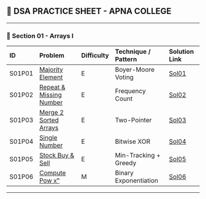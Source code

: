 ## 🚀 DSA PRACTICE SHEET - APNA COLLEGE

---

### 🔹 Section 01 - Arrays I

| ID     | Problem                                                                                                | Difficulty | Technique / Pattern   | Solution Link              |
| :----- | :----------------------------------------------------------------------------------------------------- | :--------- | :-------------------- | :------------------------- |
| S01P01 | [Majority Element](https://leetcode.com/problems/majority-element/description/)                        | E          | Boyer-Moore Voting    | [Sol01](Sols/S01/Sol01.md) |
| S01P02 | [Repeat & Missing Number](https://leetcode.com/problems/find-missing-and-repeated-values/description/) | E          | Frequency Count       | [Sol02](Sols/S01/Sol02.md) |
| S01P03 | [Merge 2 Sorted Arrays](https://leetcode.com/problems/merge-sorted-array/description/)                 | E          | Two-Pointer           | [Sol03](Sols/S01/Sol03.md) |
| S01P04 | [Single Number](https://leetcode.com/problems/single-number/description/)                              | E          | Bitwise XOR           | [Sol04](Sols/S01/Sol04.md) |
| S01P05 | [Stock Buy & Sell](https://leetcode.com/problems/best-time-to-buy-and-sell-stock/description/)         | E          | Min-Tracking + Greedy | [Sol05](Sols/S01/Sol05.md) |
| S01P06 | [Compute Pow xⁿ](https://leetcode.com/problems/powx-n/description/)                                    | M          | Binary Exponentiation | [Sol06](Sols/S01/Sol06.md) |

---
